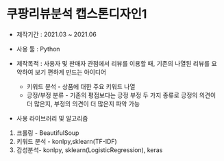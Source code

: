 # 쿠팡리뷰분석 캡스톤디자인1

- 제작기간 : 2021.03 ~ 2021.06
- 사용 툴 : Python
- 제작목적 : 사용자 및 판매자 관점에서 리뷰를 이용할 때, 기존의 나열된 리뷰를 요약하여 보기 편하게 만드는 아이디어
  * 키워드 분석 - 상품에 대한 주요 키워드 나열 
  * 긍정/부정 분류 - 기존의 평점보다는 긍정 부정 두 가지 종류로 긍정의 의견이 더 많은지, 부정의 의견이 더 많은지 파악 가능

- 사용 라이브러리 및 알고리즘 
1. 크롤링 - BeautifulSoup
2. 키워드 분석 - konlpy,sklearn(TF-IDF)
3. 감성분석- konlpy, sklearn(LogisticRegression), keras
